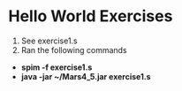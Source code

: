 # Hello World Exercises
1. See exercise1.s
2. Ran the following commands
- **spim -f exercise1.s**
- **java -jar ~/Mars4_5.jar exercise1.s**
